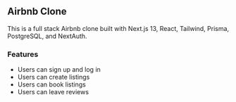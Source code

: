 ## Airbnb Clone
This is a full stack Airbnb clone built with Next.js 13, React, Tailwind, Prisma, PostgreSQL, and NextAuth.

### Features
- Users can sign up and log in
- Users can create listings
- Users can book listings
- Users can leave reviews
